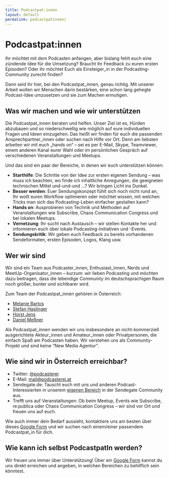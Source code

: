 ```yaml
---
title: Podcastpat:innen
layout: default
permalink: podcastpatinnen/
---
```


# Podcastpat:innen

Ihr möchtet mit dem Podcasten anfangen, aber bislang fehlt euch eine zündende
Idee für die Umsetzung? Braucht ihr Feedback zu euren ersten Episoden? Oder ihr
möchtet Euch als Einsteiger_in in der Podcasting-Community zurecht finden?

Dann seid ihr hier, bei den Podcastpat_innen, genau richtig. Mit unserer Arbeit
wollen wir Menschen darin bestärken, eine schon lang gehegte Podcast-Idee
umzusetzen und sie zum Machen ermutigen.


## Was wir machen und wie wir unterstützen

Die Podcastpat_innen beraten und helfen. Unser Ziel ist es, Hürden abzubauen und
so niederschwellig wie möglich auf eure individuellen Fragen und Ideen einzugehen.
Das heißt wir finden für euch die passenden Ansprechpartner_innen oder suchen
nach Hilfe vor Ort. Denn am liebsten arbeiten wir mit euch „hands on“ – sei es
per E-Mail, Skype, Teamviewer, einem anderen Kanal eurer Wahl oder im
persönlichen Gespräch auf verschiedenen Veranstaltungen und Meetups.

Und das sind ein paar der Bereiche, in denen wir euch unterstützen können:

* **Starthilfe**: Die Schritte von der Idee zur ersten eigenen Sendung – was
  muss ich beachten, wo finde ich inhaltliche Anregungen, die geeigneten
  technischen Mittel und-und-und …? Wir bringen Licht ins Dunkel.
* **Besser werden**: Euer Sendungskonzept fühlt sich noch nicht rund an, Ihr
  wollt euren Workflow optimieren oder möchtet wissen, mit welchen Tricks man
  sich das Podcasting-Leben einfacher gestalten kann?
* **Hands on**: Ausprobieren von Technik und Methoden auf Veranstaltungen wie
  Subscribe, Chaos Communication Congress und bei lokalen Meetups.
* **Vernetzung**: Ihr sucht nach Austausch – wir stellen Kontakte her und
  informieren euch über lokale Podcasting-Initiativen und -Events.
* **Sendungskritik**: Wir geben euch Feedback zu bereits vorhandenen
  Sendeformaten, ersten Episoden, Logos, Klang usw.


## Wer wir sind

Wir sind ein Team aus Podcaster_innen, Enthusiast_innen, Nerds und
MeetUp-Organisator_innen – kurzum: wir lieben Podcasting und möchten dazu
beitragen, dass die lebendige Community im deutschsprachigen Raum noch größer,
bunter und sichtbarer wird.

Zum Team der Podcastpat_innen gehören in Österreich:

* [Melanie Bartos](people/melanie_bartos.html)
* [Stefan Haslinger](people/stefan_haslinger.html)
* [Horst Jens](people/horst_jens.html)
* [Daniel Meßner](people/daniel_messner.html)

Als Podcastpat_innen wenden wir uns insbesondere an nicht-kommerziell
ausgerichtete Akteur_innen und Amateur_innen oder Privatpersonen, die einfach
Spaß am Podcasten haben. Wir verstehen uns als Community-Projekt und sind keine
“New Media Agentur”.


## Wie sind wir in Österreich erreichbar?

* Twitter: [@podcasterei](https://twitter.com/podcasterei)
* E-Mail: <mail@podcasterei.at>
* Sendegate.de: Tauscht euch mit uns und anderen Podcast-Interessierten in unserem
  [eigenen Bereich](https://sendegate.de/c/einstieg-ins-podcasting/podcastpatinnen)
  in der Sendegate Community aus.
* Trefft uns auf Veranstaltungen: Ob beim Meetup, Events wie Subscribe,
  re:publica oder Chaos Communication Congress – wir sind vor Ort und freuen uns
  auf euch.


Wie auch immer dein Bedarf aussieht, kontaktiere uns am besten über dieses
[Google Form](http://goo.gl/forms/Af7Ko61cnHH3PEyz1) und wir suchen nach
einem/einer passendem Podcastpat_in für dich.

## Wie kann ich selbst PodcastpatIn werden?

Wir freuen uns immer über Unterstützung! Über ein
[Google Form](http://goo.gl/forms/XjQzh0EQI1CoWv123) kannst du uns
direkt erreichen und angeben, in welchen Bereichen zu behilflich sein könntest.
